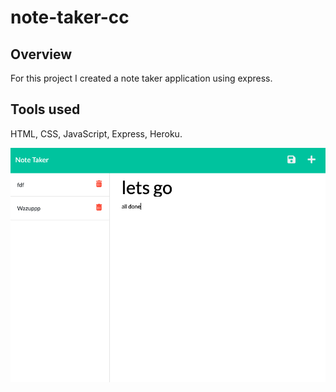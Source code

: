 # note-taker-cc

## Overview

For this project I created a note taker application using express.

## Tools used

HTML, CSS, JavaScript, Express, Heroku.

![screenshot of note taker app](./img/note.jpg)
